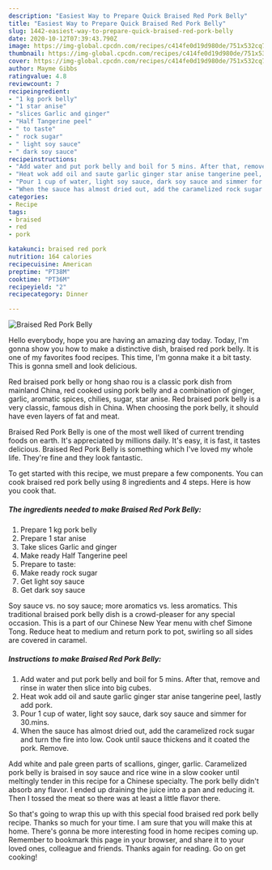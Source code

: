 ```yaml
---
description: "Easiest Way to Prepare Quick Braised Red Pork Belly"
title: "Easiest Way to Prepare Quick Braised Red Pork Belly"
slug: 1442-easiest-way-to-prepare-quick-braised-red-pork-belly
date: 2020-10-12T07:39:43.790Z
image: https://img-global.cpcdn.com/recipes/c414fe0d19d980de/751x532cq70/braised-red-pork-belly-recipe-main-photo.jpg
thumbnail: https://img-global.cpcdn.com/recipes/c414fe0d19d980de/751x532cq70/braised-red-pork-belly-recipe-main-photo.jpg
cover: https://img-global.cpcdn.com/recipes/c414fe0d19d980de/751x532cq70/braised-red-pork-belly-recipe-main-photo.jpg
author: Mayme Gibbs
ratingvalue: 4.8
reviewcount: 7
recipeingredient:
- "1 kg pork belly"
- "1 star anise"
- "slices Garlic and ginger"
- "Half Tangerine peel"
- " to taste"
- " rock sugar"
- " light soy sauce"
- " dark soy sauce"
recipeinstructions:
- "Add water and put pork belly and boil for 5 mins. After that, remove and rinse in water then slice into big cubes."
- "Heat wok add oil and saute garlic ginger star anise tangerine peel, lastly add pork."
- "Pour 1 cup of water, light soy sauce, dark soy sauce and simmer for 30.mins."
- "When the sauce has almost dried out, add the caramelized rock sugar and turn the fire into low. Cook until sauce thickens and it coated the pork. Remove."
categories:
- Recipe
tags:
- braised
- red
- pork

katakunci: braised red pork 
nutrition: 164 calories
recipecuisine: American
preptime: "PT38M"
cooktime: "PT36M"
recipeyield: "2"
recipecategory: Dinner

---
```



![Braised Red Pork Belly](https://img-global.cpcdn.com/recipes/c414fe0d19d980de/751x532cq70/braised-red-pork-belly-recipe-main-photo.jpg)

Hello everybody, hope you are having an amazing day today. Today, I'm gonna show you how to make a distinctive dish, braised red pork belly. It is one of my favorites food recipes. This time, I'm gonna make it a bit tasty. This is gonna smell and look delicious.

Red braised pork belly or hong shao rou is a classic pork dish from mainland China, red cooked using pork belly and a combination of ginger, garlic, aromatic spices, chilies, sugar, star anise. Red braised pork belly is a very classic, famous dish in China. When choosing the pork belly, it should have even layers of fat and meat.

Braised Red Pork Belly is one of the most well liked of current trending foods on earth. It's appreciated by millions daily. It's easy, it is fast, it tastes delicious. Braised Red Pork Belly is something which I've loved my whole life. They're fine and they look fantastic.


To get started with this recipe, we must prepare a few components. You can cook braised red pork belly using 8 ingredients and 4 steps. Here is how you cook that.

<!--inarticleads1-->

##### The ingredients needed to make Braised Red Pork Belly:

1. Prepare 1 kg pork belly
1. Prepare 1 star anise
1. Take slices Garlic and ginger
1. Make ready Half Tangerine peel
1. Prepare  to taste:
1. Make ready  rock sugar
1. Get  light soy sauce
1. Get  dark soy sauce


Soy sauce vs. no soy sauce; more aromatics vs. less aromatics. This traditional braised pork belly dish is a crowd-pleaser for any special occasion. This is a part of our Chinese New Year menu with chef Simone Tong. Reduce heat to medium and return pork to pot, swirling so all sides are covered in caramel. 

<!--inarticleads2-->

##### Instructions to make Braised Red Pork Belly:

1. Add water and put pork belly and boil for 5 mins. After that, remove and rinse in water then slice into big cubes.
1. Heat wok add oil and saute garlic ginger star anise tangerine peel, lastly add pork.
1. Pour 1 cup of water, light soy sauce, dark soy sauce and simmer for 30.mins.
1. When the sauce has almost dried out, add the caramelized rock sugar and turn the fire into low. Cook until sauce thickens and it coated the pork. Remove.


Add white and pale green parts of scallions, ginger, garlic. Caramelized pork belly is braised in soy sauce and rice wine in a slow cooker until meltingly tender in this recipe for a Chinese specialty. The pork belly didn&#39;t absorb any flavor. I ended up draining the juice into a pan and reducing it. Then I tossed the meat so there was at least a little flavor there. 

So that's going to wrap this up with this special food braised red pork belly recipe. Thanks so much for your time. I am sure that you will make this at home. There's gonna be more interesting food in home recipes coming up. Remember to bookmark this page in your browser, and share it to your loved ones, colleague and friends. Thanks again for reading. Go on get cooking!

